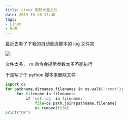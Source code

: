 ```yaml
---
title: Linux 删除大量文件
date: 2019-10-20 13:40
tags:
- Linux
- 折腾
---
```


最近去看了下我的自动重连脚本的 log 文件夹<!--more-->

![](https://cdn.6-d.cc/img/20191020001.jpg)

文件太多， `rm` 命令会提示参数太多不能执行

于是写了个 python 脚本来删除文件

```python
import os
for pathname,dirnames,filenames in os.walk('/root'):
     for filename in filenames:
         if 'net.log' in filename:
             file=os.path.join(pathname,filename)
             os.remove(file)
print("OK")
```
